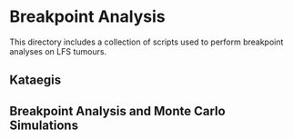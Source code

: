 # Breakpoint Analysis 

This directory includes a collection of scripts used to perform breakpoint analyses on LFS tumours. 

## Kataegis 


## Breakpoint Analysis and Monte Carlo Simulations
